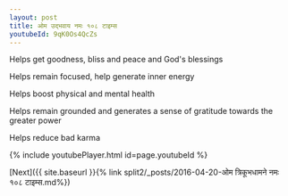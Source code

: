 ```yaml
---
layout: post
title: ओम उद्भवाय नमः १०८ टाइम्स
youtubeId: 9qK0Os4QcZs
---
```

 
 
Helps get goodness, bliss and peace and God's blessings
 
Helps remain focused, help generate inner energy 
 
Helps boost physical and mental health 
 
Helps remain grounded and generates a sense of gratitude towards the greater power 
 
Helps reduce bad karma
 
 
 
 


{% include youtubePlayer.html id=page.youtubeId %}
 
[Next]({{ site.baseurl }}{% link  split2/_posts/2016-04-20-ओम त्रिकूभधामने नमः १०८ टाइम्स.md%})
 
